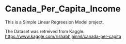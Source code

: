 # Canada_Per_Capita_Income

This is a Simple Linear Regreesion Model project.

The Dataset was retreived from Kaggle.
https://www.kaggle.com/rishabhjainml/canada-per-capita

